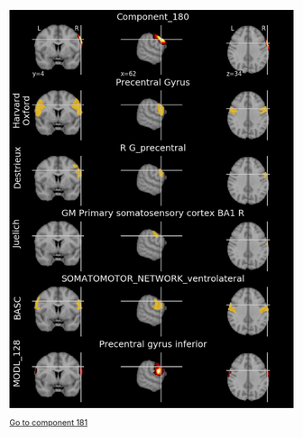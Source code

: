 


![180](preliminary/180.jpg "Component 180")

[Go to component 181](https://parietal-inria.github.io/MODL_atlas/1024/181 "Component 181")